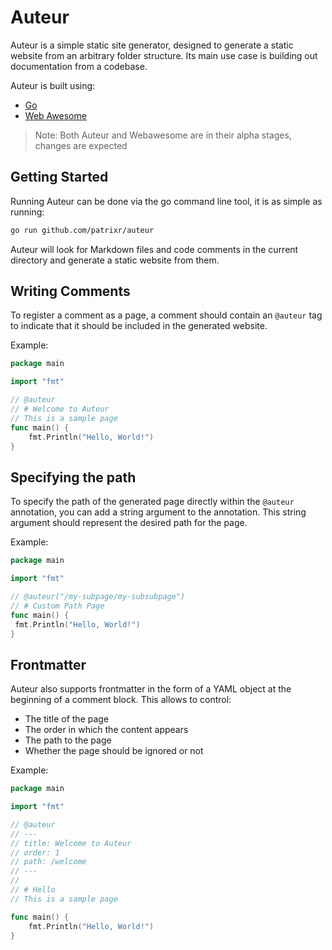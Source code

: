 # Auteur

Auteur is a simple static site generator, designed to generate a static website from an arbitrary folder structure.
Its main use case is building out documentation from a codebase.

Auteur is built using:

- [Go](https://golang.org)
- [Web Awesome](https://webawesome.com)

> Note: Both Auteur and Webawesome are in their alpha stages, changes are expected

## Getting Started

Running Auteur can be done via the go command line tool, it is as simple as running:

```sh
go run github.com/patrixr/auteur
```

Auteur will look for Markdown files and code comments in the current directory and generate a static website from them.

## Writing Comments

To register a comment as a page, a comment should contain an `@auteur` tag to indicate that it should be included in the generated website.

Example:

```go
package main

import "fmt"

// @auteur
// # Welcome to Auteur
// This is a sample page
func main() {
	fmt.Println("Hello, World!")
}
```

## Specifying the path

To specify the path of the generated page directly within the `@auteur` annotation, you can add a string argument to the annotation.
This string argument should represent the desired path for the page.

Example:

```go
package main

import "fmt"

// @auteur("/my-subpage/my-subsubpage")
// # Custom Path Page
func main() {
 fmt.Println("Hello, World!")
}
```

## Frontmatter

Auteur also supports frontmatter in the form of a YAML object at the beginning of a comment block.
This allows to control:

- The title of the page
- The order in which the content appears
- The path to the page
- Whether the page should be ignored or not

Example:

```go
package main

import "fmt"

// @auteur
// ---
// title: Welcome to Auteur
// order: 1
// path: /welcome
// ---
//
// # Hello
// This is a sample page

func main() {
	fmt.Println("Hello, World!")
}
```
